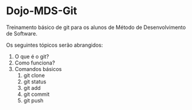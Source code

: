 # Dojo-MDS-Git
Treinamento básico de git para os alunos de Método de Desenvolvimento de Software.

Os seguintes tópicos serão abrangidos:

1. O que é o git?
2. Como funciona?
3. Comandos básicos
    1. git clone
    2. git status
    2. git add
    3. git commit
    4. git push
